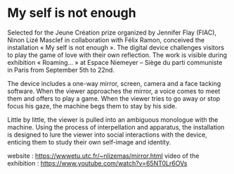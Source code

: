 # My self is not enough

Selected for the Jeune Création prize organized by Jennifer Flay (FIAC), Ninon Lizé Masclef in collaboration with Félix Ramon, conceived the installation « My self is not enough ». The digital device challenges visitors to play the game of love with their own reflection. The work is visible during exhibition « Roaming... » at Espace Niemeyer – Siège du parti communiste in Paris from September 5th to 22nd. 


The device includes a one-way mirror, screen, camera and a face tacking software. When the viewer approaches the mirror, a voice comes to meet them and offers to play a game. When the viewer tries to go away or stop focus his gaze, the machine begs them to stay by his side.
 
Little by little, the viewer is pulled into an ambiguous monologue with the machine. 
Using the process of interpellation and apparatus, the installation is designed to lure the viewer into social interactions with the device, enticing them to study their own self-image and identity.

website : https://wwwetu.utc.fr/~nlizemas/mirror.html
video of the exhibition : https://www.youtube.com/watch?v=65NT0Lr6OVs
